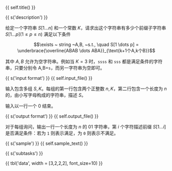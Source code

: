 {{ self.title() }}

{{ s('description') }}

给定一个字符串 $S[1\dots n]$ 和一个常数 $K$，请求出这个字符串有多少个前缀子字符串 $S[1 \dots p] (1 \leq p \leq n)$ 满足以下条件

$$\exists ~ string ~A,B, ~s.t., \quad S[1 \dots p] = \underbrace{\overline{ABAB \dots ABA}}_{\text{k+1个A,k个B}}$$

其中 $A,B$ 允许为空字符串。例如当 $K=3$ 时，`ssss` 和 `sss` 都是满足条件的字符串，只要分别令 A,B=`s`，而另一字符串为空即可。

{{ s('input format') }}
{{ self.input_file() }}

输入包含多组 $S,K$。每组的第一行包含两个正整数 $n, K$，第二行包含一个长度为 $n$ 的，由小写字母构成的字符串，描述 $S$。

输入以一行一个 $0$ 结束。

{{ s('output format') }}
{{ self.output_file() }}

对于每组询问，输出一行一个长度为 $n$ 的 $01$ 字符串，第 $i$ 个字符描述前缀 $S[1 \dots i]$ 是否满足条件：若为 `1` 则表示满足，为 `0` 则表示不满足。

{{ s('sample') }}
{{ self.sample_text() }}

{{ s('subtasks') }}

{{ tbl('data', width = [3,2,2,2], font_size=10) }}
